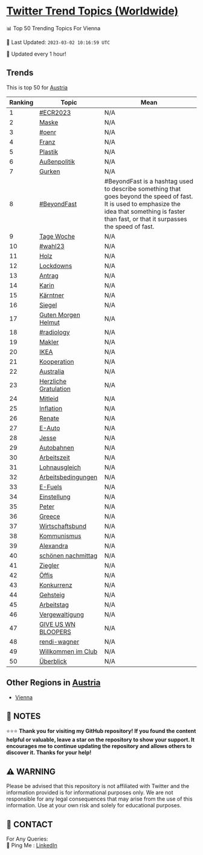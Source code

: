 [Twitter Trend Topics (Worldwide)](https://github.com/ErcinDedeoglu/Twitter-Trend-Topics)
==========


📊 Top 50 Trending Topics For Vienna

📆 Last Updated: `2023-03-02 10:16:59 UTC`

🔧 Updated every 1 hour!


## Trends

This is top 50 for [Austria](</Austria>)

| Ranking | Topic | Mean |
| ------- | ------------ | ------------ |
| 1 | [#ECR2023](http://twitter.com/search?q=%23ECR2023) | N/A |
| 2 | [Maske](http://twitter.com/search?q=Maske) | N/A |
| 3 | [#oenr](http://twitter.com/search?q=%23oenr) | N/A |
| 4 | [Franz](http://twitter.com/search?q=Franz) | N/A |
| 5 | [Plastik](http://twitter.com/search?q=Plastik) | N/A |
| 6 | [Außenpolitik](http://twitter.com/search?q=Au%c3%9fenpolitik) | N/A |
| 7 | [Gurken](http://twitter.com/search?q=Gurken) | N/A |
| 8 | [#BeyondFast](http://twitter.com/search?q=%23BeyondFast) | #BeyondFast is a hashtag used to describe something that goes beyond the speed of fast. It is used to emphasize the idea that something is faster than fast, or that it surpasses the speed of fast. |
| 9 | [Tage Woche](http://twitter.com/search?q=Tage+Woche) | N/A |
| 10 | [#wahl23](http://twitter.com/search?q=%23wahl23) | N/A |
| 11 | [Holz](http://twitter.com/search?q=Holz) | N/A |
| 12 | [Lockdowns](http://twitter.com/search?q=Lockdowns) | N/A |
| 13 | [Antrag](http://twitter.com/search?q=Antrag) | N/A |
| 14 | [Karin](http://twitter.com/search?q=Karin) | N/A |
| 15 | [Kärntner](http://twitter.com/search?q=K%c3%a4rntner) | N/A |
| 16 | [Siegel](http://twitter.com/search?q=Siegel) | N/A |
| 17 | [Guten Morgen Helmut](http://twitter.com/search?q=Guten+Morgen+Helmut) | N/A |
| 18 | [#radiology](http://twitter.com/search?q=%23radiology) | N/A |
| 19 | [Makler](http://twitter.com/search?q=Makler) | N/A |
| 20 | [IKEA](http://twitter.com/search?q=IKEA) | N/A |
| 21 | [Kooperation](http://twitter.com/search?q=Kooperation) | N/A |
| 22 | [Australia](http://twitter.com/search?q=Australia) | N/A |
| 23 | [Herzliche Gratulation](http://twitter.com/search?q=Herzliche+Gratulation) | N/A |
| 24 | [Mitleid](http://twitter.com/search?q=Mitleid) | N/A |
| 25 | [Inflation](http://twitter.com/search?q=Inflation) | N/A |
| 26 | [Renate](http://twitter.com/search?q=Renate) | N/A |
| 27 | [E-Auto](http://twitter.com/search?q=E-Auto) | N/A |
| 28 | [Jesse](http://twitter.com/search?q=Jesse) | N/A |
| 29 | [Autobahnen](http://twitter.com/search?q=Autobahnen) | N/A |
| 30 | [Arbeitszeit](http://twitter.com/search?q=Arbeitszeit) | N/A |
| 31 | [Lohnausgleich](http://twitter.com/search?q=Lohnausgleich) | N/A |
| 32 | [Arbeitsbedingungen](http://twitter.com/search?q=Arbeitsbedingungen) | N/A |
| 33 | [E-Fuels](http://twitter.com/search?q=E-Fuels) | N/A |
| 34 | [Einstellung](http://twitter.com/search?q=Einstellung) | N/A |
| 35 | [Peter](http://twitter.com/search?q=Peter) | N/A |
| 36 | [Greece](http://twitter.com/search?q=Greece) | N/A |
| 37 | [Wirtschaftsbund](http://twitter.com/search?q=Wirtschaftsbund) | N/A |
| 38 | [Kommunismus](http://twitter.com/search?q=Kommunismus) | N/A |
| 39 | [Alexandra](http://twitter.com/search?q=Alexandra) | N/A |
| 40 | [schönen nachmittag](http://twitter.com/search?q=sch%c3%b6nen+nachmittag) | N/A |
| 41 | [Ziegler](http://twitter.com/search?q=Ziegler) | N/A |
| 42 | [Öffis](http://twitter.com/search?q=%c3%96ffis) | N/A |
| 43 | [Konkurrenz](http://twitter.com/search?q=Konkurrenz) | N/A |
| 44 | [Gehsteig](http://twitter.com/search?q=Gehsteig) | N/A |
| 45 | [Arbeitstag](http://twitter.com/search?q=Arbeitstag) | N/A |
| 46 | [Vergewaltigung](http://twitter.com/search?q=Vergewaltigung) | N/A |
| 47 | [GIVE US WN BLOOPERS](http://twitter.com/search?q=GIVE+US+WN+BLOOPERS) | N/A |
| 48 | [rendi-wagner](http://twitter.com/search?q=rendi-wagner) | N/A |
| 49 | [Willkommen im Club](http://twitter.com/search?q=Willkommen+im+Club) | N/A |
| 50 | [Überblick](http://twitter.com/search?q=%c3%9cberblick) | N/A |



## Other Regions in [Austria](</Austria>)

* [Vienna](</Austria/Vienna.md>)



## 📝 NOTES

⭐⭐⭐ **Thank you for visiting my GitHub repository! If you found the content helpful or valuable, leave a star on the repository to show your support. It encourages me to continue updating the repository and allows others to discover it. Thanks for your help!**


## ⚠️ WARNING

Please be advised that this repository is not affiliated with Twitter and the information provided is for informational purposes only. We are not responsible for any legal consequences that may arise from the use of this information. Use at your own risk and solely for educational purposes.


## 📨 CONTACT

 For Any Queries:  
            🏓 Ping Me : [LinkedIn](https://www.linkedin.com/in/ercindedeoglu/)
